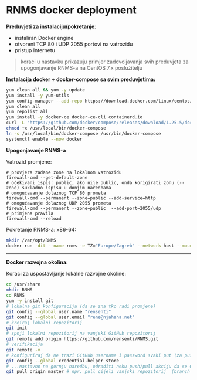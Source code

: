 # RNMS docker deployment
**Preduvjeti za instalaciju/pokretanje**:
- instaliran Docker engine
- otvoreni TCP 80 i UDP 2055 portovi na vatrozidu
- pristup Internetu

> koraci u nastavku prikazuju primjer zadovoljavanja svih preduvjeta za upogonjavanje RNMS-a na CentOS 7.x poslužitelju

**Instalacija docker + docker-compose sa svim preduvjetima:**
```bash
yum clean all && yum -y update
yum install -y yum-utils
yum-config-manager --add-repo https://download.docker.com/linux/centos/docker-ce.repo
yum clean all
yum repolist all
yum install -y docker-ce docker-ce-cli containerd.io
curl -L "https://github.com/docker/compose/releases/download/1.25.5/docker-compose-$(uname -s)-$(uname -m)" -o /usr/local/bin/docker-compose
chmod +x /usr/local/bin/docker-compose
ln -s /usr/local/bin/docker-compose /usr/bin/docker-compose
systemctl enable --now docker
```

**Upogonjavanje RNMS-a**

Vatrozid promjene:
```
# provjera zadane zone na lokalnom vatrozidu
firewall-cmd --get-default-zone
# očekivani ispis: public, ako nije public, onda korigirati zonu (--zone) sukladno ispisu u donjim naredbama
# omogućavanje dolaznog TCP 80 prometa
firewall-cmd --permanent --zone=public --add-service=http
# omogućavanje dolaznog UDP 2055 prometa
firewall-cmd --permanent --zone=public  --add-port=2055/udp
# primjena pravila
firewall-cmd --reload
```

Pokretanje RNMS-a:
x86-64:
```bash
mkdir /var/opt/RNMS
docker run -dit --name rnms -e TZ="Europe/Zagreb" --network host --mount type=bind,source=/var/opt/RNMS,target=/RNMS rdebeuc/rnms:x86-64-latest
```
------
**Docker razvojna okolina:**

Koraci za uspostavljanje lokalne razvojne okoline:
```bash
cd /usr/share
mkdir RNMS
cd RNMS
yum -y install git
# lokalna git konfiguracija (da se zna tko radi promjene)
git config --global user.name "rensenti"
git config --global user.email "rene@njahaha.net"
# kreiraj lokalni repozitorij
git init
# spoji lokalni repozitorij na vanjski GitHub repozitorij
git remote add origin https://github.com/rensenti/RNMS.git
# verifikacija
git remote -v
# konfiguriraj da ne trazi GitHub username i password svaki put (za push/pull akcije) 
git config --global credential.helper store
# ...nastavno na gornju naredbu, odraditi neku push/pull akciju da se GitHub kredencijali zapisu lokalno
git pull origin master # npr. pull cijeli vanjski repozitorij  (branch master) u lokalni
```
